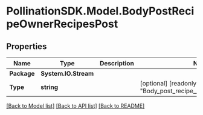 
# PollinationSDK.Model.BodyPostRecipeOwnerRecipesPost

## Properties

Name | Type | Description | Notes
------------ | ------------- | ------------- | -------------
**Package** | **System.IO.Stream** |  | 
**Type** | **string** |  | [optional] [readonly] [default to "Body_post_recipe__owner__recipes_post"]

[[Back to Model list]](../README.md#documentation-for-models)
[[Back to API list]](../README.md#documentation-for-api-endpoints)
[[Back to README]](../README.md)


